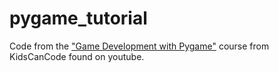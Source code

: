 # pygame_tutorial
Code from the ["Game Development with Pygame"](https://www.youtube.com/watch?v=VO8rTszcW4s&list=PLsk-HSGFjnaH5yghzu7PcOzm9NhsW0Urw) course from KidsCanCode found on youtube.
